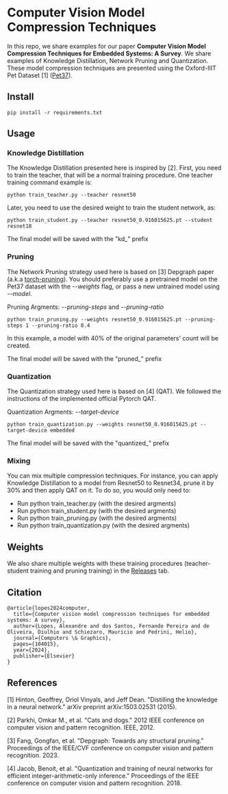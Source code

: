 # Computer Vision Model Compression Techniques

In this repo, we share examples for our paper **Computer Vision Model Compression Techniques for Embedded Systems: A Survey**. We share examples of Knowledge Distillation, Network Pruning and Quantization. These model compression techniques are presented using the Oxford-IIIT Pet Dataset [1] ([Pet37](https://www.robots.ox.ac.uk/~vgg/data/pets/)).

## Install

```
pip install -r requirements.txt
```

## Usage

### Knowledge Distillation

The Knowledge Distillation presented here is inspired by [2]. First, you need to train the teacher, that will be a normal training procedure. One teacher training command example is:

```
python train_teacher.py --teacher resnet50
```

Later, you need to use the desired weight to train the student network, as:

```
python train_student.py --teacher resnet50_0.916015625.pt --student resnet18
```

The final model will be saved with the "kd_" prefix


### Pruning

The Network Pruning strategy used here is based on [3] Depgraph paper (a.k.a [torch-pruning](https://github.com/VainF/Torch-Pruning)). You should preferably use a pretrained model on the Pet37 dataset with the *--weights* flag, or pass a new untrained model using *--model*. 

Pruning Argments: *--pruning-steps* and *--pruning-ratio*

```
python train_pruning.py --weights resnet50_0.916015625.pt --pruning-steps 1 --pruning-ratio 0.4
```

In this example, a model with 40% of the original parameters' count will be created.

The final model will be saved with the "pruned_" prefix


### Quantization

The Quantization strategy used here is based on [4] (QAT). We followed the instructions of the implemented official Pytorch QAT. 

Quantization Argments: *--target-device*

```
python train_quantization.py --weights resnet50_0.916015625.pt --target-device embedded
```

The final model will be saved with the "quantized_" prefix


### Mixing

You can mix multiple compression techniques. For instance, you can apply Knowledge Distillation to a model from Resnet50 to Resnet34, prune it by 30% and then apply QAT on it. To do so, you would only need to:

* Run python train_teacher.py (with the desired argments)
* Run python train_student.py (with the desired argments)
* Run python train_pruning.py (with the desired argments)
* Run python train_quantization.py (with the desired argments)

## Weights

We also share multiple weights with these training procedures (teacher-student training and pruning training) in the [Releases](https://github.com/venturusbr/cv-model-compression/releases/tag/v1.0) tab.

## Citation

```
@article{lopes2024computer,
  title={Computer vision model compression techniques for embedded systems: A survey},
  author={Lopes, Alexandre and dos Santos, Fernando Pereira and de Oliveira, Diulhio and Schiezaro, Mauricio and Pedrini, Helio},
  journal={Computers \& Graphics},
  pages={104015},
  year={2024},
  publisher={Elsevier}
}

```

## References

[1] Hinton, Geoffrey, Oriol Vinyals, and Jeff Dean. "Distilling the knowledge in a neural network." arXiv preprint arXiv:1503.02531 (2015).

[2] Parkhi, Omkar M., et al. "Cats and dogs." 2012 IEEE conference on computer vision and pattern recognition. IEEE, 2012.

[3] Fang, Gongfan, et al. "Depgraph: Towards any structural pruning." Proceedings of the IEEE/CVF conference on computer vision and pattern recognition. 2023.

[4] Jacob, Benoit, et al. "Quantization and training of neural networks for efficient integer-arithmetic-only inference." Proceedings of the IEEE conference on computer vision and pattern recognition. 2018.
